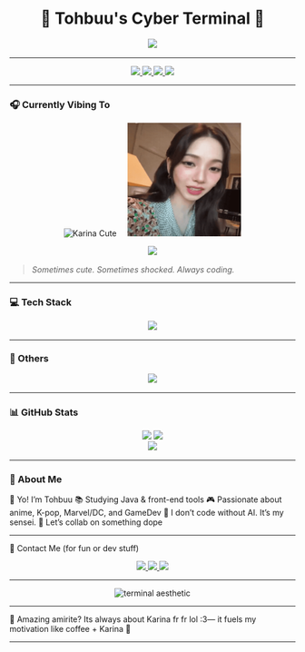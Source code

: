 <h1 align="center">🌸 Tohbuu's Cyber Terminal 🌸</h1>

<p align="center">
  <img src="https://readme-typing-svg.demolab.com?font=Fira+Code&weight=500&size=22&pause=1000&color=FFB3E6&center=true&vCenter=true&width=500&lines=AI-assisted+Code+Surfer;Karina+Enjoyer.;Learning+Java+%7C+Dreaming+in+Pixels;GameDev+Collab%3F+Let's+Build." />
</p>

---

<p align="center">
  <a href="https://github.com/Tohbuu">
    <img src="https://img.shields.io/github/followers/Tohbuu?label=Followers&style=social" />
  </a>
  <a href="https://github.com/Tohbuu?tab=repositories">
    <img src="https://img.shields.io/badge/%F0%9F%8C%9F%20Star%20My%20Repos-Tohbuu-ff9ecb" />
  </a>
  <a href="https://github.com/Tohbuu">
    <img src="https://komarev.com/ghpvc/?username=Tohbuu&label=Profile+Views&color=ff9ecb&style=flat" />
  </a>
  <a href="https://github.com/Tohbuu">
    <img src="https://img.shields.io/github/last-commit/Tohbuu/Tohbuu?color=ff69b4" />
  </a>
</p>

---

### 🎧 Currently Vibing To

<p align="center">
  <img src="./images/karina-aespa.gif" width="200" height="200" alt="Karina Cute"/>
  &nbsp;&nbsp;&nbsp;
  <img src="./images/aespa-karina-monjjunirawr.gif" width="200" height="200" alt="Karina Shocked"/>
</p>

<p align="center">
  <img src="https://readme-typing-svg.demolab.com?font=Fira+Code&weight=500&size=20&pause=1000&color=FF77C5&center=true&vCenter=true&width=500&lines=Indie+J-Pop+%7C+Lo-fi+Beats+%7C+K-pop+Feels" />
</p>

> *Sometimes cute. Sometimes shocked. Always coding.*

---

### 💻 Tech Stack

<p align="center">
  <img src="https://skillicons.dev/icons?i=java,html,css,js,python,php,github,linux,bash,vscode" />
</p>


---


### 🔢 Others
<p align = "center">
  <img src ="https://skillicons.dev/icons?i=arch,arduino,blender,bootstrap,debian,discord,docker,express,git,github,godot,java,ai" />
</p>


---
### 📊 GitHub Stats

<div align="center">
  <img src="https://github-readme-stats.vercel.app/api?username=Tohbuu&show_icons=true&theme=tokyonight&icon_color=ff9ecb&title_color=ff9ecb" height="165"/>
  <img src="https://streak-stats.demolab.com?user=Tohbuu&theme=tokyonight&hide_border=false&ring=ff9ecb&fire=ff9ecb&currStreakLabel=ff9ecb" height="165"/>
</div>
<div align="center">
  <img src="https://github-readme-stats.vercel.app/api/top-langs/?username=Tohbuu&layout=compact&theme=tokyonight&title_color=ff9ecb" height="130"/>
</div>

---

### 💬 About Me

👋 Yo! I’m Tohbuu
📚 Studying Java & front-end tools
🎮 Passionate about anime, K-pop, Marvel/DC, and GameDev
🤖 I don’t code without AI. It’s my sensei.
💞 Let’s collab on something dope


---

💌 Contact Me (for fun or dev stuff)
<p align="center"> <a href="mailto:youremail@example.com"> <img src="https://skillicons.dev/icons?i=gmail" height="30" /> </a> <a href="https://github.com/Tohbuu"> <img src="https://skillicons.dev/icons?i=github" height="30" /> </a> <a href="https://linkedin.com/in/yourprofile"> <img src="https://skillicons.dev/icons?i=linkedin" height="30" /> </a> </p>

---

<p align="center"> <img src="./images/matrix-green.gif" width="500" alt="terminal aesthetic"/> </p>

---

🌟 Amazing amirite?
Its always about Karina fr fr lol :3—
it fuels my motivation like coffee + Karina 💖

---
